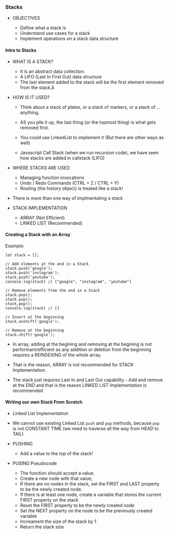 ### Stacks

- OBJECTIVES

  - Define what a stack is
  - Understand use cases for a stack
  - Implement operations on a stack data structure

#### Intro to Stacks

- WHAT IS A STACK?

  - It is an abstract data collection.
  - A LIFO (Last In First Out) data structure
  - The last element added to the stack will be the first element removed from the stack.å

- HOW IS IT USED?

  - Think about a stack of plates, or a stack of markers, or a stack of ... anything.
  - AS you pile it up, the last thing (or the topmost thing) is what gets removed first.
  - You could use LinkedList to implement it (But there are other ways as well)

  - Javascript Call Stack (when we run recursion code), we have seen how stacks are added in callstack (LIFO)

- WHERE STACKS ARE USED

  - Managing function invocations
  - Undo / Redo Commands (CTRL + Z / CTRL + Y)
  - Routing (the history object) is treated like a stack!

- There is more than one way of implmentating a stack

- STACK IMPLEMENTATION
  - ARRAY (Not Efficient)
  - LINKED LIST (Recommended)

#### Creating a Stack with an Array

Example:

```
let stack = [];

// Add elements at the end in a Stack
stack.push('google');
stack.push('instagram');
stack.push('youtube');
console.log(stack) // ["google", "instagram", "youtube"]

// Remove elements from the end in a Stack
stack.pop();
stack.pop();
stack.pop();
console.log(stack) // []

// Insert at the beginning
stack.unshift('google');

// Remove at the beginning
stack.shift('google');

```

- In array, adding at the begining and removing at the begining is not performant/efficient as any addition
  or deletion from the beginning requires a REINDEXING of the whole array.

- That is the reason, ARRAY is not recommended for STACK Implementation.
- The stack just requires Last In and Last Out capability - Add and remove at the END
  and that is the reason LINKED LIST Implementation is recommended

#### Writing our own Stack From Scratch

- Linked List Implementation

- We cannot use existing Linked List `push` and `pop` methods, because `pop`
  is not CONSTANT TIME (we need to traverse all the way from HEAD to TAIL)

- PUSHING

  - Add a value to the top of the stack!

- PUSING Pseudocode
  - The function should accept a value.
  - Create a new node with that value;
  - If there are no nodes in the stack, set the FIRST and LAST property to be the newly created node.
  - If there is at least one node, create a variable that stores the current FIRST property on the stack
  - Reset the FIRST property to be the newly created node
  - Set the NEXT property on the node to be the previously created variable
  - Increament the size of the stack by 1
  - Return the stack size

